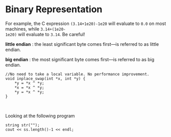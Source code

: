 # Binary Representation

For example, the C expression <code>(3.14+1e20)-1e20</code> will evaluate to <code>0.0</code> on most machines, while <code>3.14+(1e20- 1e20)</code> will evaluate to <code>3.14</code>. Be careful!


**little endian** : the least significant byte comes first—is referred to as little endian.

**big endian** : the most significant byte comes first—is referred to as big endian.

    //No need to take a local variable. No performance improvement.
    void inplace_swap(int *x, int *y) {
        *y = *x ^ *y;
        *x = *x ^ *y;
        *y = *x ^ *y;
    }
<br />

Looking at the following program

    string str("");
    cout << ss.length()-1 << endl;
